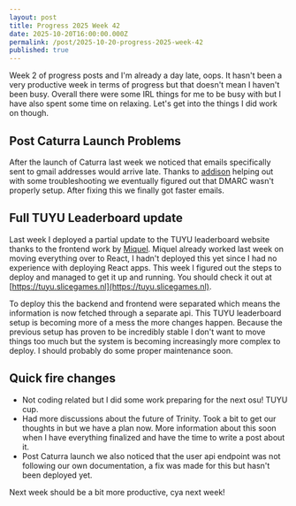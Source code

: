 ```yaml
---
layout: post
title: Progress 2025 Week 42
date: 2025-10-20T16:00:00.000Z
permalink: /post/2025-10-20-progress-2025-week-42
published: true
---
```


Week 2 of progress posts and I'm already a day late, oops.
It hasn't been a very productive week in terms of progress but that doesn't mean I haven't been busy.
Overall there were some IRL things for me to be busy with but I have also spent some time on relaxing.
Let's get into the things I did work on though.

## Post Caturra Launch Problems
After the launch of Caturra last week we noticed that emails specifically sent to gmail addresses would arrive late.
Thanks to [addison](https://github.com/addidotlol) helping out with some troubleshooting we eventually figured out that DMARC wasn't properly setup.
After fixing this we finally got faster emails.

## Full TUYU Leaderboard update
Last week I deployed a partial update to the TUYU leaderboard website thanks to the frontend work by [Miquel](https://github.com/MiquelVZLA).
Miquel already worked last week on moving everything over to React, I hadn't deployed this yet since I had no experience with deploying React apps.
This week I figured out the steps to deploy and managed to get it up and running.
You should check it out at [https://tuyu.slicegames.nl](https://tuyu.slicegames.nl).

To deploy this the backend and frontend were separated which means the information is now fetched through a separate api.
This TUYU leaderboard setup is becoming more of a mess the more changes happen.
Because the previous setup has proven to be incredibly stable I don't want to move things too much but the system is becoming increasingly more complex to deploy.
I should probably do some proper maintenance soon.

## Quick fire changes
- Not coding related but I did some work preparing for the next osu! TUYU cup.
- Had more discussions about the future of Trinity. Took a bit to get our thoughts in but we have a plan now. More information about this soon when I have everything finalized and have the time to write a post about it.
- Post Caturra launch we also noticed that the user api endpoint was not following our own documentation, a fix was made for this but hasn't been deployed yet.

Next week should be a bit more productive, cya next week!